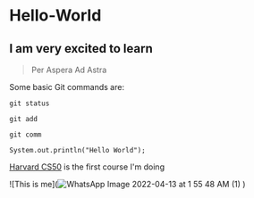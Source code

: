 # Hello-World

## I am very excited to **learn**

>Per Aspera Ad Astra

Some basic Git commands are:

```
git status

git add 

git comm
```

`System.out.println("Hello World");`

[Harvard CS50](https://cs50.harvard.edu/x/2022/psets/0/scratch/) is the first course I'm doing

![This is me](![WhatsApp Image 2022-04-13 at 1 55 48 AM (1)](https://user-images.githubusercontent.com/103478551/163110185-7f643f1e-9dff-4f5f-8e1e-8246c0b0a028.jpeg)
)
